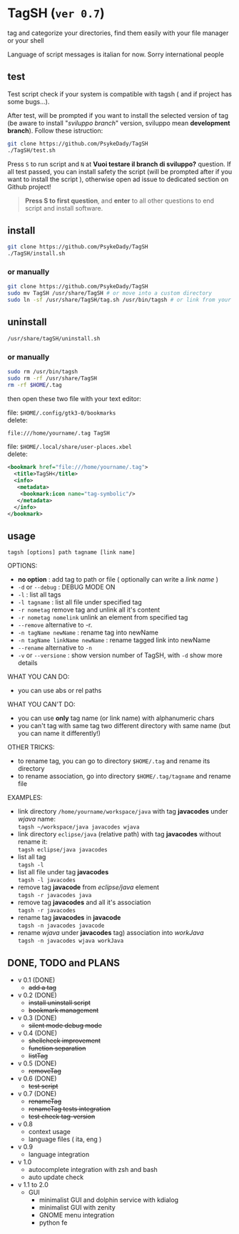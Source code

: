 # TagSH (`ver 0.7`)
tag and categorize your directories, find them easily with your file manager or your shell

Language of script messages is italian for now. Sorry international people 

## test

Test script check if your system is compatible with tagsh ( and if project has some bugs...).

After test, will be prompted if you want to install the selected version of tag (be aware to install "*sviluppo branch*" version, sviluppo mean **development branch**). Follow these istruction:
```bash 
git clone https://github.com/PsykeDady/TagSH
./TagSH/test.sh
```

Press `S` to run script and `N` at **Vuoi testare il branch di sviluppo?** question. If all test passed, you can install safety the script (will be prompted after if you want to install the script ), otherwise open ad issue to dedicated section on Github project!

> **Press S to first question**, and **enter** to all other questions to end script and install software.

## install 
```bash
git clone https://github.com/PsykeDady/TagSH
./TagSH/install.sh
```

### or manually
```bash
git clone https://github.com/PsykeDady/TagSH
sudo mv TagSH /usr/share/TagSH # or move into a custom directory
sudo ln -sf /usr/share/TagSH/tag.sh /usr/bin/tagsh # or link from your custom directory, or expand your PATH env
```

## uninstall
```bash
/usr/share/tagSH/uninstall.sh
```

### or manually
```bash
sudo rm /usr/bin/tagsh
sudo rm -rf /usr/share/TagSH
rm -rf $HOME/.tag
```

then open these two file with your text editor:  

file: `$HOME/.config/gtk3-0/bookmarks`  
delete:
```bash
file:///home/yourname/.tag TagSH
```

file: `$HOME/.local/share/user-places.xbel`  
delete:
```xml
<bookmark href="file:///home/yourname/.tag">
  <title>TagSH</title>
  <info>
   <metadata>
    <bookmark:icon name="tag-symbolic"/>
   </metadata>
  </info>
</bookmark>
```

## usage

`tagsh [options] path tagname [link name]`

OPTIONS:  
- **no option**		: add tag to path or file ( optionally can write a *link name* ) 
- `-d` or `--debug` 	: DEBUG MODE ON
- `-l`			: list all tags
- `-l tagname`		: list all file under specified tag
- `-r nometag` remove tag and unlink all it's content
- `-r nometag nomelink`  unlink an element from specified tag
- `--remove`  alternative to -r.
- `-n tagName newName`  :   rename tag into newName
- `-n tagName linkName newName` 	:	rename tagged link into newName
- `--rename` alternative to `-n`
- `-v` or `--versione` : show version number of TagSH, with `-d` show more details


WHAT YOU CAN DO:  
- you can use abs or rel paths

WHAT YOU CAN'T DO:  
- you can use **only** tag name (or link name) with alphanumeric chars
- you can't tag with same tag two different directory with same name (but you can name it differently!) 

OTHER TRICKS:  
- to rename tag, you can go to directory `$HOME/.tag` and rename its directory
- to rename association, go into directory `$HOME/.tag/tagname` and rename file

EXAMPLES:  
- link directory `/home/yourname/workspace/java` with tag **javacodes** under *wjava* name:  
`tagsh ~/workspace/java javacodes wjava`
- link directory `eclipse/java` (relative path) with tag **javacodes** without rename it:  
`tagsh eclipse/java javacodes`
- list all tag  
`tagsh -l`
- list all file under tag **javacodes**  
`tagsh -l javacodes`
- remove tag **javacode** from *eclipse/java* element  
`tagsh -r javacodes java`
- remove tag **javacodes** and all it's association  
`tagsh -r javacodes`
- rename tag **javacodes** in **javacode**  
`tagsh -n javacodes javacode`
- rename *wjava* under **javacodes** tag) association into *workJava*  
`tagsh -n javacodes wjava workJava`  



## DONE, TODO and PLANS

- v 0.1 (DONE)
  - ~~add a tag~~
- v 0.2 (DONE)
  - ~~install uninstall script~~
  - ~~bookmark management~~ 
- v 0.3 (DONE)
  - ~~silent mode debug mode~~
- v 0.4 (DONE) 
  - ~~shellcheck improvement~~
  - ~~function separation~~ 
  - ~~listTag~~
- v 0.5 (DONE) 
  - ~~removeTag~~
- v 0.6 (DONE)
  - ~~test script~~
- v 0.7 (DONE)
  - ~~renameTag~~
  - ~~renameTag tests integration~~
  - ~~test check tag-version~~
- v 0.8
  - context usage
  - language files ( ita, eng )
- v 0.9 
  - language integration
- v 1.0 
  - autocomplete integration with zsh and bash
  - auto update check
- v 1.1 to 2.0
  - GUI
    - minimalist GUI and dolphin service with kdialog
    - minimalist GUI with zenity
    - GNOME menu integration
    - python fe

